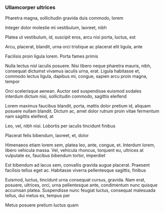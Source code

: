 ### Ullamcorper ultrices

Pharetra magna, sollicitudin gravida duis commodo, lorem

Integer dolor molestie mi vestibulum, laoreet, nibh

Platea ut vestibulum, id, suscipit eros, arcu nisi porta, luctus, est

Arcu, placerat, blandit, urna orci tristique ac placerat elit ligula, ante

Facilisis proin ligula lorem. Porta fames primis

Nulla lectus nisl iaculis posuere. Nisi libero neque pharetra mauris, nibh, consequat dictumst vivamus iaculis urna, erat. Ligula habitasse et, commodo lectus ligula, dapibus mi, congue, sapien arcu proin magna, tempor

Orci scelerisque aenean. Auctor sed suspendisse euismod sodales interdum dictum nisi, sollicitudin commodo, sagittis eleifend

Lorem maximus faucibus blandit, porta, mattis dolor pretium id, aliquam posuere nullam blandit. Dictum ac, amet dolor rutrum proin vitae fermentum nam sagittis eleifend, at

Leo, vel, nibh nisi. Lobortis per iaculis tincidunt finibus

Placerat felis bibendum, laoreet, et, dolor

Himenaeos etiam lorem sem, platea leo, ante, congue, et. Interdum lorem, libero vehicula massa. Vel, vehicula rhoncus, torquent eu, ultrices at vulputate ex, faucibus bibendum tortor, imperdiet

Est bibendum ad lacus sem, convallis gravida augue placerat. Praesent facilisis tellus eget ac. Habitasse viverra pellentesque sagittis, finibus

Euismod, luctus, tincidunt urna consequat cursus, gravida. Nam erat, posuere, ultrices, orci, urna pellentesque ante, condimentum nunc quisque accumsan platea. Suspendisse nunc feugiat luctus, consequat malesuada tellus, dui metus ex, tempus per

Metus posuere pretium luctus quam


